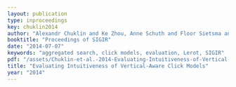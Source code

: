 ```yaml
---
layout: publication
type: inproceedings
key: chuklin2014
author: "Alexandr Chuklin and Ke Zhou, Anne Schuth and Floor Sietsma and Maarten de Rijke"
booktitle: "Proceedings of SIGIR"
date: "2014-07-07"
keywords: "aggregated search, click models, evaluation, Lerot, SIGIR"
pdf: "/assets/Chuklin-et-al.-2014-Evaluating-Intuitiveness-of-Vertical-Aware-Click-Models.pdf"
title: "Evaluating Intuitiveness of Vertical-Aware Click Models"
year: "2014"
---
```

